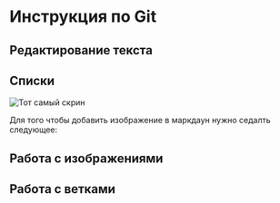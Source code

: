 # Инструкция по Git

## Редактирование текста

## Списки
![Тот самый скрин](logo.png)

Для того чтобы добавить изображение в маркдаун нужно седалть следующее:
## Работа с изображениями

## Работа с ветками
